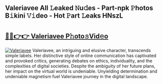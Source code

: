 ## Valeriavee All 𝙻eaked 𝙽u𝚍es - Part-npk 𝙿hotos B𝚒kini 𝚅𝚒deo - Hot 𝙿art 𝙻eaks HNszL

# <h2><a href="http://ld0ad7h.urlbe.top/?page=Valeriavee">🔗🔗👉👉 Valeriavee P𝚑oto𝚜Vid𝚎o</a></h2>

[![Valeriavee](https://i.imgur.com/eBuTRDB.gif)](http://ld0ad7h.urlbe.top/?page=Valeriavee)
Valeriavee, an intriguing and elusive character, transcends simple labels. Her distinctive style of online communication has captivated and provoked critics, generating debates on ethics, individuality, and the complexities of digital societies. Despite the ambiguity of her future plans, her impact on the virtual world is undeniable. Unyielding determination and undeniable magnetism fuel Valeriavee journey in the digital landscape.
